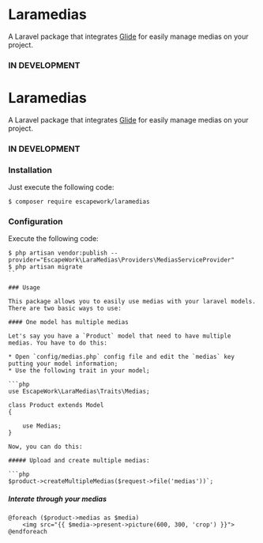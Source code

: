# Laramedias

A Laravel package that integrates [Glide](http://glide.thephpleague.com) for easily manage medias on your project.

### IN DEVELOPMENT

# Laramedias

A Laravel package that integrates [Glide](http://glide.thephpleague.com) for easily manage medias on your project.

### IN DEVELOPMENT

### Installation

Just execute the following code:

```
$ composer require escapework/laramedias
```

### Configuration

Execute the following code:

```
$ php artisan vendor:publish --provider="EscapeWork\LaraMedias\Providers\MediasServiceProvider"
$ php artisan migrate
``

### Usage

This package allows you to easily use medias with your laravel models. There are two basic ways to use:

#### One model has multiple medias

Let's say you have a `Product` model that need to have multiple medias. You have to do this:

* Open `config/medias.php` config file and edit the `medias` key putting your model information;
* Use the following trait in your model;

```php
use EscapeWork\LaraMedias\Traits\Medias;

class Product extends Model
{

    use Medias;
}

Now, you can do this:

##### Upload and create multiple medias:

```php
$product->createMultipleMedias($request->file('medias'))`;
```

##### Interate through your medias

```blade
@foreach ($product->medias as $media)
    <img src="{{ $media->present->picture(600, 300, 'crop') }}">
@endforeach
```
